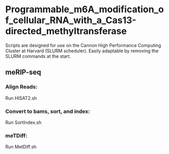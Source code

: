 # Programmable_m6A_modification_of_cellular_RNA_with_a_Cas13-directed_methyltransferase

Scripts are designed for use on the Cannon High Performance Computing Cluster at Harvard (SLURM scheduler). Easily adaptable by removing the SLURM commands at the start.

## meRIP-seq

### Align Reads:

Run HISAT2.sh

### Convert to bams, sort, and index: 

Run SortIndex.sh

### meTDiff:

Run MetDiff.sh

